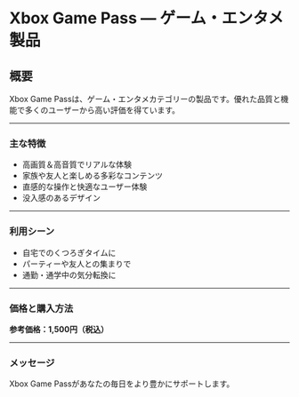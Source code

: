 # Xbox Game Pass — ゲーム・エンタメ製品

## 概要

Xbox Game Passは、ゲーム・エンタメカテゴリーの製品です。優れた品質と機能で多くのユーザーから高い評価を得ています。

---
### 主な特徴

- 高画質＆高音質でリアルな体験
- 家族や友人と楽しめる多彩なコンテンツ
- 直感的な操作と快適なユーザー体験
- 没入感のあるデザイン
---
### 利用シーン

- 自宅でのくつろぎタイムに
- パーティーや友人との集まりで
- 通勤・通学中の気分転換に
---
### 価格と購入方法

**参考価格：1,500円（税込）**

---
### メッセージ

Xbox Game Passがあなたの毎日をより豊かにサポートします。
